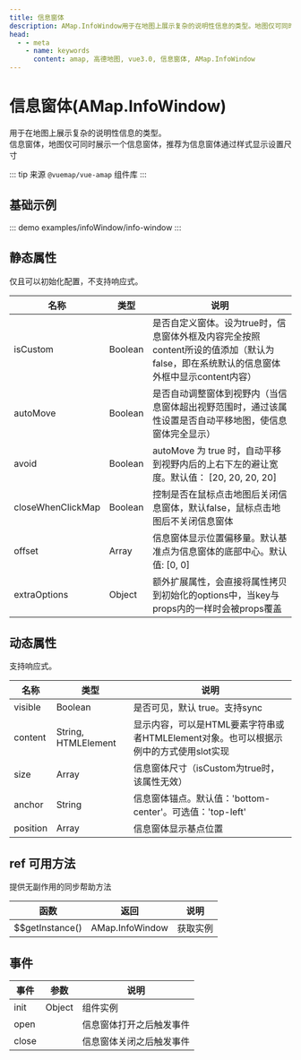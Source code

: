 ```yaml
---
title: 信息窗体
description: AMap.InfoWindow用于在地图上展示复杂的说明性信息的类型。地图仅可同时展示一个信息窗体，推荐为信息窗体通过样式显示设置尺寸
head:
  - - meta
    - name: keywords
      content: amap, 高德地图, vue3.0, 信息窗体, AMap.InfoWindow
---
```


# 信息窗体(AMap.InfoWindow)
用于在地图上展示复杂的说明性信息的类型。<br/>信息窗体，地图仅可同时展示一个信息窗体，推荐为信息窗体通过样式显示设置尺寸

::: tip
来源 ```@vuemap/vue-amap``` 组件库
:::

## 基础示例

::: demo
examples/infoWindow/info-window
:::


## 静态属性

仅且可以初始化配置，不支持响应式。

名称 | 类型 | 说明
---|---|---|
isCustom | Boolean | 是否自定义窗体。设为true时，信息窗体外框及内容完全按照content所设的值添加（默认为false，即在系统默认的信息窗体外框中显示content内容）
autoMove | Boolean | 是否自动调整窗体到视野内（当信息窗体超出视野范围时，通过该属性设置是否自动平移地图，使信息窗体完全显示）
avoid  | Boolean | autoMove 为 true 时，自动平移到视野内后的上右下左的避让宽度。默认值： [20, 20, 20, 20]
closeWhenClickMap | Boolean | 控制是否在鼠标点击地图后关闭信息窗体，默认false，鼠标点击地图后不关闭信息窗体
offset | Array | 信息窗体显示位置偏移量。默认基准点为信息窗体的底部中心。默认值: [0, 0]
extraOptions | Object | 额外扩展属性，会直接将属性拷贝到初始化的options中，当key与props内的一样时会被props覆盖

## 动态属性

支持响应式。

名称 | 类型 | 说明
---|---|---|
visible | Boolean | 是否可见，默认 true。支持sync
content | String, HTMLElement | 显示内容，可以是HTML要素字符串或者HTMLElement对象。也可以根据示例中的方式使用slot实现
size | Array | 信息窗体尺寸（isCustom为true时，该属性无效）
anchor | String  | 信息窗体锚点。默认值：'bottom-center'。可选值：'top-left'|'top-center'|'top-right'|'middle-left'|'center'|'middle-right'|'bottom-left'|'bottom-center'|'bottom-right'
position | Array | 信息窗体显示基点位置


## ref 可用方法
提供无副作用的同步帮助方法

函数 | 返回 | 说明
---|---|---|
$$getInstance() | AMap.InfoWindow | 获取实例

## 事件

事件 | 参数 | 说明
---|---|---|
init | Object | 组件实例
open| |信息窗体打开之后触发事件
close| |信息窗体关闭之后触发事件
